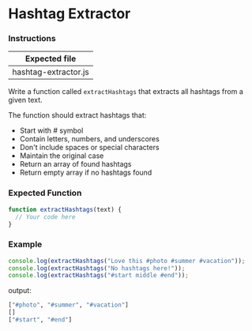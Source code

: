 # Hashtag Extractor

### Instructions

| Expected file        |
| -------------------- |
| hashtag-extractor.js   |

Write a function called `extractHashtags` that extracts all hashtags from a given text.

The function should extract hashtags that:

- Start with # symbol
- Contain letters, numbers, and underscores
- Don't include spaces or special characters
- Maintain the original case
- Return an array of found hashtags
- Return empty array if no hashtags found

### Expected Function

```js
function extractHashtags(text) {
  // Your code here
}
```

### Example

```js
console.log(extractHashtags("Love this #photo #summer #vacation"));
console.log(extractHashtags("No hashtags here!"));
console.log(extractHashtags("#start middle #end"));
```

output:

```bash
["#photo", "#summer", "#vacation"]
[]
["#start", "#end"]
```
